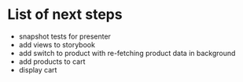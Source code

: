 # List of next steps

- snapshot tests for presenter
- add views to storybook
- add switch to product with re-fetching product data in background
- add products to cart
- display cart
